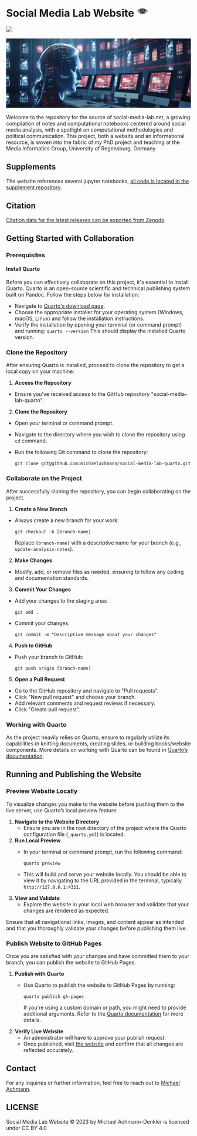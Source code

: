 # Social Media Lab Website ![Social Media Lab Banner](images/favicon-32x32.png)

[![](https://zenodo.org/badge/DOI/10.5281/zenodo.10039756.svg)](https://doi.org/10.5281/zenodo.10039756)

![Social Media Lab Banner](images/banner2.png)

Welcome to the repository for the source of social-media-lab.net, a growing compilation of notes and computational notebooks centered around social media analysis, with a spotlight on computational methodologies and political communication. This project, both a website and an informational resource, is woven into the fabric of my PhD project and teaching at the Media Informatics Group, University of Regensburg, Germany.

## Supplements

The website references several jupyter notebooks, [all code is located in the supplement repository](https://github.com/michaelachmann/social-media-lab).

## Citation

[Citation data for the latest releases can be exported from Zenodo](https://zenodo.org/records/10039756).

## Getting Started with Collaboration

### Prerequisites

#### Install Quarto

Before you can effectively collaborate on this project, it's essential to install Quarto. Quarto is an open-source scientific and technical publishing system built on Pandoc. Follow the steps below for installation:

-   Navigate to [Quarto's download page](https://quarto.org/docs/getting-started/installation.html).
-   Choose the appropriate installer for your operating system (Windows, macOS, Linux) and follow the installation instructions.
-   Verify the installation by opening your terminal (or command prompt) and running: `quarto --version` This should display the installed Quarto version.

### Clone the Repository

After ensuring Quarto is installed, proceed to clone the repository to get a local copy on your machine.

1.  **Access the Repository**

-   Ensure you've received access to the GitHub repository "social-media-lab-quarto".

2.  **Clone the Repository**

-   Open your terminal or command prompt.

-   Navigate to the directory where you wish to clone the repository using `cd` command.

-   Run the following Git command to clone the repository:

    ```         
    git clone git@github.com:michaelachmann/social-media-lab-quarto.git
    ```

### Collaborate on the Project

After successfully cloning the repository, you can begin collaborating on the project.

1.  **Create a New Branch**

-   Always create a new branch for your work:

    ```         
    git checkout -b [branch-name]
    ```

    Replace `[branch-name]` with a descriptive name for your branch (e.g., `update-analysis-notes`).

2.  **Make Changes**

-   Modify, add, or remove files as needed, ensuring to follow any coding and documentation standards.

3.  **Commit Your Changes**

-   Add your changes to the staging area:

    ```         
    git add .
    ```

-   Commit your changes:

    ```         
    git commit -m "Descriptive message about your changes"
    ```

4.  **Push to GitHub**

-   Push your branch to GitHub:

    ```         
    git push origin [branch-name]
    ```

5.  **Open a Pull Request**

-   Go to the GitHub repository and navigate to "Pull requests".
-   Click "New pull request" and choose your branch.
-   Add relevant comments and request reviews if necessary.
-   Click "Create pull request".

### Working with Quarto

As the project heavily relies on Quarto, ensure to regularly utilize its capabilities in knitting documents, creating slides, or building books/website components. More details on working with Quarto can be found in [Quarto’s documentation](https://quarto.org/docs/intro.html).

## Running and Publishing the Website

### Preview Website Locally

To visualize changes you make to the website before pushing them to the live server, use Quarto’s local preview feature:

1.  **Navigate to the Website Directory**
    -   Ensure you are in the root directory of the project where the Quarto configuration file (`_quarto.yml`) is located.
2.  **Run Local Preview**
    -   In your terminal or command prompt, run the following command:

        ```         
        quarto preview
        ```

    -   This will build and serve your website locally. You should be able to view it by navigating to the URL provided in the terminal, typically `http://127.0.0.1:4321`.
3.  **View and Validate**
    -   Explore the website in your local web browser and validate that your changes are rendered as expected.

Ensure that all navigational links, images, and content appear as intended and that you thoroughly validate your changes before publishing them live.

### Publish Website to GitHub Pages

Once you are satisfied with your changes and have committed them to your branch, you can publish the website to GitHub Pages.

1.  **Publish with Quarto**
    -   Use Quarto to publish the website to GitHub Pages by running:

        ```         
        quarto publish gh-pages
        ```

        If you're using a custom domain or path, you might need to provide additional arguments. Refer to the [Quarto documentation](https://quarto.org/docs/publishing/github-pages.html) for more details.
2.  **Verify Live Website**
    -   An administrator will have to approve your publish request.
    -   Once published, visit [the website](https://social-media-lab.net/) and confirm that all changes are reflected accurately.

## Contact

For any inquiries or further information, feel free to reach out to [Michael Achmann](mailto:michael.achmann@informatik.uni-regensburg.de).

## LICENSE

Social Media Lab Website © 2023 by Michael Achmann-Denkler is licensed under CC BY 4.0 
